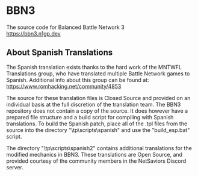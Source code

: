 # BBN3
The source code for Balanced Battle Network 3  
https://bbn3.n1gp.dev

## About Spanish Translations
The Spanish translation exists thanks to the hard work of the MNTWFL Translations group, who have translated multiple Battle Network games to Spanish. Additional info about this group can be found at:  
https://www.romhacking.net/community/4853

The source for these translation files is Closed Source and provided on an individual basis at the full discretion of the translation team. The BBN3 repository does not contain a copy of the source. It does however have a prepared file structure and a build script for compiling with Spanish translations. To build the Spanish patch, place all of the .tpl files from the source into the directory "\tp\scripts\spanish\" and use the "build_esp.bat" script.

The directory "\tp\scripts\spanish2\" contains additional translations for the modified mechanics in BBN3. These translations are Open Source, and provided courtesy of the community members in the NetSaviors Discord server.
